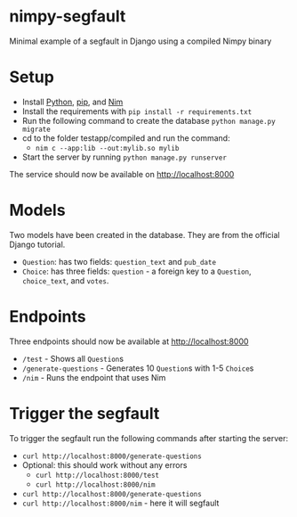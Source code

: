 # nimpy-segfault
Minimal example of a segfault in Django using a compiled Nimpy binary

# Setup
- Install [Python](https://python.org), [pip](https://pip.pypa.io/en/stable/installing/), and [Nim](http://nim-lang.org/)
- Install the requirements with `pip install -r requirements.txt`
- Run the following command to create the database `python manage.py migrate`
- cd to the folder testapp/compiled and run the command:
  - `nim c --app:lib --out:mylib.so mylib`
- Start the server by running `python manage.py runserver`

The service should now be available on [http://localhost:8000](http://localhost:8000)

# Models
Two models have been created in the database. They are from the official Django tutorial.
- `Question`: has two fields: `question_text` and `pub_date`
- `Choice`: has three fields: `question` - a foreign key to a `Question`, `choice_text`, and `votes`.

# Endpoints
Three endpoints should now be available at [http://localhost:8000](http://localhost:8000)
- `/test` - Shows  all `Question`s
- `/generate-questions` - Generates 10 `Question`s with 1-5 `Choice`s
- `/nim` - Runs the endpoint that uses Nim

# Trigger the segfault
To trigger the segfault run the following commands after starting the server:
- `curl http://localhost:8000/generate-questions`
- Optional: this should work without any errors
  - `curl http://localhost:8000/test`
  - `curl http://localhost:8000/nim`
- `curl http://localhost:8000/generate-questions`
- `curl http://localhost:8000/nim` - here it will segfault
